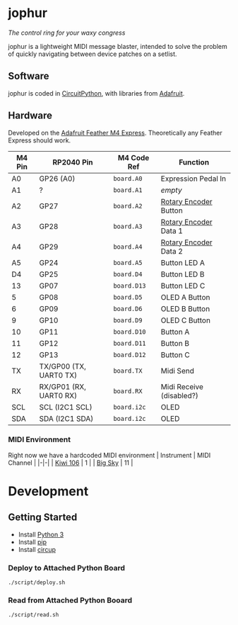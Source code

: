 # jophur
_The control ring for your waxy congress_

jophur is a lightweight MIDI message blaster, intended to solve the problem of quickly navigating between device patches on a setlist.

## Software
jophur is coded in [CircuitPython](https://github.com/adafruit/circuitpython), with libraries from [Adafruit](https://github.com/adafruit/Adafruit_CircuitPython_Bundle/).

## Hardware
Developed on the [Adafruit Feather M4 Express](https://learn.adafruit.com/adafruit-feather-m4-express-atsamd51). Theoretically any Feather Express should work.

| M4 Pin | RP2040 Pin | M4 Code Ref | Function |
|-|-|-|-|
| A0 | GP26 (A0) | `board.A0` | Expression Pedal In |
| A1 | ? | `board.A1` | _empty_ |
| A2 | GP27 | `board.A2` | [Rotary Encoder](https://learn.adafruit.com/rotary-encoder/overview) Button |
| A3 | GP28 | `board.A3` | [Rotary Encoder](https://learn.adafruit.com/rotary-encoder/overview) Data 1 |
| A4 | GP29 | `board.A4` | [Rotary Encoder](https://learn.adafruit.com/rotary-encoder/overview) Data 2 |
| A5 | GP24 | `board.A5` | Button LED A |
| D4 | GP25 | `board.D4` | Button LED B |
| 13 | GP07 | `board.D13` | Button LED C |
| 5 | GP08 | `board.D5` | OLED A Button |
| 6 | GP09 | `board.D6` | OLED B Button |
| 9 | GP10 | `board.D9` | OLED C Button |
| 10 | GP11 | `board.D10` | Button A |
| 11 | GP12 | `board.D11` | Button B |
| 12 | GP13 | `board.D12` | Button C |
| TX | TX/GP00 (TX, UART0 TX) | `board.TX` | Midi Send |
| RX | RX/GP01 (RX, UART0 RX) | `board.RX` | Midi Receive (disabled?) |
| SCL | SCL (I2C1 SCL) | `board.i2c` | OLED |
| SDA | SDA (I2C1 SDA) | `board.i2c` | OLED |


### MIDI Environment
Right now we have a hardcoded MIDI environment
| Instrument | MIDI Channel |
|-|-|
| [Kiwi 106](https://www.kiwitechnics.com/kiwi-106.htm) | 1 |
| [Big Sky](https://www.strymon.net/support/bigsky/) | 11 |

# Development
## Getting Started
- Install [Python 3](https://www.python.org/downloads/)
- Install [pip](https://pypi.org/project/pip/)
- Install [circup](https://github.com/adafruit/circup)

### Deploy to Attached Python Board
`./script/deploy.sh`

### Read from Attached Python Booard
`./script/read.sh`
